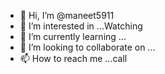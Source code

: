 - 👋 Hi, I’m @maneet5911
- 👀 I’m interested in ...Watching
- 🌱 I’m currently learning ...
- 💞️ I’m looking to collaborate on ...
- 📫 How to reach me ...call

<!---
maneet5911/maneet5911 is a ✨ special ✨ repository because its `README.md` (this file) appears on your GitHub profile.
You can click the Preview link to take a look at your changes.
--->
